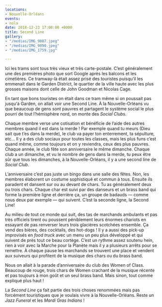 ```yaml
---
locations:
- Nouvelle-Orléans
events:
- nola
date: 2018-12-23 17:00:00 +0000
title: Second Line
gallery:
- "/medias/IMG_9887.jpeg"
- "/medias/IMG_9890.jpeg"
- "/medias/IMG_1759.jpg"

---
```

Ici les trams sont tous très vieux et très carte-postale. C’est généralement une des premières photo que sort Google après les balcons et les cimetières. Ce tramway-là était assez prisé des touristes puisqu’il les emmenait dans le Garden District, le quartier de la ville haute avec les plus grosses maisons dont celle de John Goodman et Nicolas Cage.

En tant que bons touristes on était dans ce tram même si on poussait pas jusqu'à Garden,  on allait voir une Second Line. 
À la Nouvelle-Orléans vu que beaucoup de gens sont pauvres et partagent le système social le plus pourri de tout l’hémisphère nord, on monte des _Social Clubs_. 

Chaque membre verse une cotisation et bénéficie de l’aide des autres membres quand il est dans la merde !  Par exemple quand tu meurs (Dieu sait que t’es dans la merde), le club va payer ton enterrement, ta sépulture, etc… Il y a des club sociaux pour toutes les classes, mais les plus funs c’est quand même, comme toujours et on y reviendra, ceux des plus pauvres. Chaque année, le club fête son anniversaire le même dimanche. Chaque club a un dimanche, et vu le nombre de gens dans la merde, tu peux être sûr que tous les dimanches, à la Nouvelle-Orléans, il y a une second line de _Social Club_.

L’anniversaire c’est pas juste un bingo dans une salle des fêtes. Non, les membres élaborent un costume sophistiqué et commun à tous. Ensuite ils paradent et dansent sur ou au devant de chars. Tu as généralement deux ou trois chars. Chaque char est suivi par des danseurs et un brass band qui forme la première ligne et derrière ça, un groupe de badauds — comme nous deux par exemple — qui suivent. C’est la seconde ligne, la Second Line!

Au milieu de tout ce monde qui suit, des tas de marchands ambulants et pas très officiels tirent ou poussent péniblement leurs énormes chariots en essayant de pas renverser leurs trois glacières scotchées ensemble. Ça vend des bières, des cocktails, des hot-dogs ! Il y a aussi des pick-up improvisés en _food truck_ avec un menu un peu plus développé et qui suivent de près tout ce beau cortège.
C’est un rythme assez soutenu hein, rien à voir avec la Marche pour la Planète mais il y a plusieurs arrêts pour se remettre. À chaque pause les marchands se trouvent une place et vendent aux suiveurs qui profitent de la musique des chars ou du brass band.

Nous on allait à la parade d’anniversaire du club des Women of Class.
Beaucoup de rouge, trois chars de Women crachant de la musique récente et pas toujours à  mon goût et un seul brass band. Mais sinon, tout comme expliqué plus haut !

La _Second Line_ ça fait partie des trois choses renommées mais pas forcément touristiques que je voulais vivre à la Nouvelle-Orléans. Reste un _Jazz Funeral_ et les _Mardi Gras Indians_ !